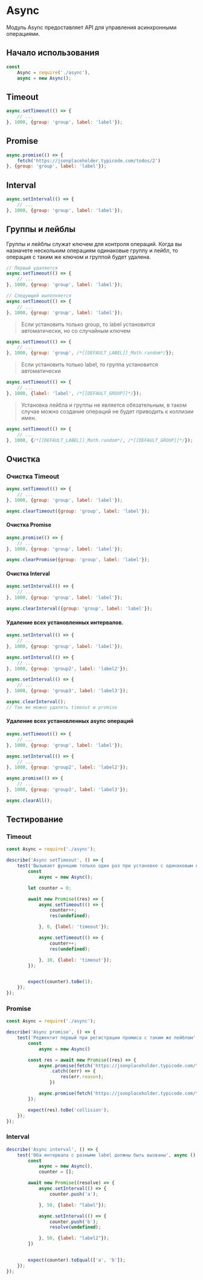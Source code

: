 # Async
Модуль Async предоставляет API для управления асинхронными операциями.

## Начало использования

``` javascript
const
	Async = require('./async'),
	async = new Async();
```

## Timeout

``` javascript
async.setTimeout(() => {
	// ...
}, 1000, {group: 'group', label: 'label'});
```

## Promise

``` javascript
async.promise(() => {
	fetch('https://jsonplaceholder.typicode.com/todos/2')
}, {group: 'group', label: 'label'});
```

## Interval

``` javascript
async.setInterval(() => {
	// ...
}, 1000, {group: 'group', label: 'label'});
```

## Группы и лейблы

Группы и лейблы служат ключем для контроля операций. Когда вы назначете нескольким операциям одинаковые группу и лейбл, то операция с таким же ключом и группой будет удалена.

``` javascript
// Первый удаляется
async.setTimeout(() => {
	// ...
}, 1000, {group: 'group', label: 'label'});

// Следующий выполняется
async.setTimeout(() => {
	// ...
}, 1000, {group: 'group', label: 'label'});
```

> Если установить только group, то label установится автоматически, но со случайным ключем

``` javascript
async.setTimeout(() => {
	// ...
}, 1000, {group: 'group', /*[[DEFAULT_LABEL]]_Math.random*/});
```

> Если установить только label, то группа установится автоматически

``` javascript
async.setTimeout(() => {
	// ...
}, 1000, {label: 'label', /*[[DEFAULT_GROUP]]*/});
```

> Установка лейбла и группы не является обязательным, в таком случае можно создание операций не будет приводить к коллизии имен.

``` javascript
async.setTimeout(() => {
	// ...
}, 1000, {/*[[DEFAULT_LABEL]]_Math.random*/, /*[[DEFAULT_GROUP]]*/});
```

## Очистка

### Очистка Timeout

``` javascript
async.setTimeout(() => {
	// ...
}, 1000, {group: 'group', label: 'label'});

async.clearTimeout({group: 'group', label: 'label'});
```

#### Очистка Promise

``` javascript
async.promise(() => {
	// ...
}, 1000, {group: 'group', label: 'label'});

async.clearPromise({group: 'group', label: 'label'});
```

#### Очистка Interval

``` javascript
async.setInterval(() => {
	// ...
}, 1000, {group: 'group', label: 'label'});

async.clearInterval({group: 'group', label: 'label'});
```

#### Удаление всех установленных интервалов.

``` javascript
async.setInterval(() => {
	// ...
}, 1000, {group: 'group', label: 'label'});

async.setInterval(() => {
	// ...
}, 1000, {group: 'group2', label: 'label2'});

async.setInterval(() => {
	// ...
}, 1000, {group: 'group3', label: 'label3'});

async.clearInterval();
// Так же можно удалять timeout и promise
```

#### Удаление всех установленных async операций

``` javascript
async.setTimeout(() => {
	// ...
}, 1000, {group: 'group', label: 'label'});

async.setInterval(() => {
	// ...
}, 1000, {group: 'group2', label: 'label2'});

async.promise(() => {
	// ...
}, 1000, {group: 'group3', label: 'label3'});

async.clearAll();
```

## Тестирование

### Timeout

``` javascript
const Async = require('./async');

describe('Async setTimeout', () => {
	test('Вызывает функцию только один раз при установке с одинаковым лейблом', async () => {
		const
			async = new Async();

		let counter = 0;

		await new Promise((res) => {
			async.setTimeout(() => {
				counter++;
				res(undefined);

			}, 0, {label: 'timeout'});

			async.setTimeout(() => {
				counter++;
				res(undefined);

			}, 10, {label: 'timeout'});
		});


		expect(counter).toBe(1);
	});
});
```

### Promise

``` javascript
const Async = require('./async');

describe('Async promise', () => {
	test('Реджектит первый при регистрации промиса с таким же лейблом', async () => {
		const
			async = new Async()

		const res = await new Promise((res) => {
			async.promise(fetch('https://jsonplaceholder.typicode.com/todos/2'), {label: 'fetch'})
				.catch((err) => {
					res(err.reason);
				})

			async.promise(fetch('https://jsonplaceholder.typicode.com/todos/2'), {label: 'fetch'})
		});

		expect(res).toBe('collision');
	});
});
```

### Interval

``` javascript
describe('Async interval', () => {
	test('Оба интервала с разными label должны быть вызваны', async () => {
		const
			async = new Async(),
			counter = [];

		await new Promise((resolve) => {
			async.setInterval(() => {
				counter.push('a');

			}, 50, {label: "label"});

			async.setInterval(() => {
				counter.push('b');
				resolve(undefined);

			}, 50, {label: "label2"});
		})


		expect(counter).toEqual(['a', 'b']);
	});
});
```

